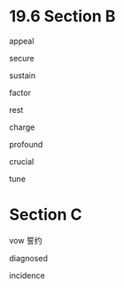 # 19.6 Section B

appeal

secure

sustain

factor

rest

charge

profound

crucial

tune



# Section C

vow 誓约

diagnosed

incidence



